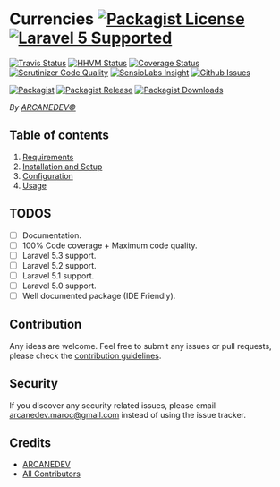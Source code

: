 # Currencies [![Packagist License][badge_license]](LICENSE.md) [![Laravel 5 Supported][badge_laravel]][link-github-repo]

[![Travis Status][badge_build]][link-travis]
[![HHVM Status][badge_hhvm]][link-hhvm]
[![Coverage Status][badge_coverage]][link-scrutinizer]
[![Scrutinizer Code Quality][badge_quality]][link-scrutinizer]
[![SensioLabs Insight][badge_insight]][link-insight]
[![Github Issues][badge_issues]][link-github-issues]

[![Packagist][badge_package]][link-packagist]
[![Packagist Release][badge_release]][link-packagist]
[![Packagist Downloads][badge_downloads]][link-packagist]

*By [ARCANEDEV&copy;](http://www.arcanedev.net/)*

## Table of contents

1. [Requirements](_docs/1.Requirements.md)
2. [Installation and Setup](_docs/2.Installation-and-Setup.md)
3. [Configuration](_docs/3.Configuration.md)
4. [Usage](_docs/4.Usage.md)

## TODOS

  - [ ] Documentation.
  - [ ] 100% Code coverage + Maximum code quality.
  - [ ] Laravel 5.3 support.
  - [ ] Laravel 5.2 support.
  - [ ] Laravel 5.1 support.
  - [ ] Laravel 5.0 support.
  - [ ] Well documented package (IDE Friendly).

## Contribution

Any ideas are welcome. Feel free to submit any issues or pull requests, please check the [contribution guidelines](CONTRIBUTING.md).

## Security

If you discover any security related issues, please email arcanedev.maroc@gmail.com instead of using the issue tracker.

## Credits

- [ARCANEDEV][link-author]
- [All Contributors][link-contributors]

[badge_laravel]:      https://img.shields.io/badge/Laravel%20supported-5.x-orange.svg?style=flat-square
[badge_license]:      https://img.shields.io/packagist/l/arcanedev/currencies.svg?style=flat-square
[badge_build]:        https://img.shields.io/travis/ARCANEDEV/Currencies.svg?style=flat-square
[badge_hhvm]:         https://img.shields.io/hhvm/arcanedev/currencies.svg?style=flat-square
[badge_coverage]:     https://img.shields.io/scrutinizer/coverage/g/ARCANEDEV/Currencies.svg?style=flat-square
[badge_quality]:      https://img.shields.io/scrutinizer/g/ARCANEDEV/Currencies.svg?style=flat-square
[badge_insight]:      https://img.shields.io/sensiolabs/i/49fdfa83-4d5e-473f-8b9b-26cfbbbefa92.svg?style=flat-square
[badge_issues]:       https://img.shields.io/github/issues/ARCANEDEV/Currencies.svg?style=flat-square
[badge_package]:      https://img.shields.io/badge/package-arcanedev/currencies-blue.svg?style=flat-square
[badge_release]:      https://img.shields.io/packagist/v/arcanedev/currencies.svg?style=flat-square
[badge_downloads]:    https://img.shields.io/packagist/dt/arcanedev/currencies.svg?style=flat-square

[link-author]:        https://github.com/arcanedev-maroc
[link-github-repo]:   https://github.com/ARCANEDEV/Currencies
[link-github-issues]: https://github.com/ARCANEDEV/Currencies/issues
[link-contributors]:  https://github.com/ARCANEDEV/Currencies/graphs/contributors
[link-packagist]:     https://packagist.org/packages/arcanedev/currencies
[link-travis]:        https://travis-ci.org/ARCANEDEV/Currencies
[link-hhvm]:          http://hhvm.h4cc.de/package/arcanedev/currencies
[link-scrutinizer]:   https://scrutinizer-ci.com/g/ARCANEDEV/Currencies/?branch=master
[link-insight]:       https://insight.sensiolabs.com/projects/49fdfa83-4d5e-473f-8b9b-26cfbbbefa92
